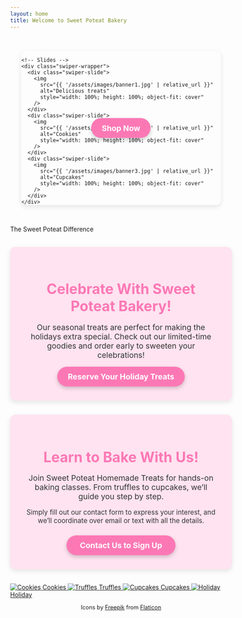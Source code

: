 ```yaml
---
layout: home
title: Welcome to Sweet Poteat Bakery
---
```


<!-- Carousel with Shop Now Button -->

<link
  rel="stylesheet"
  href="https://cdn.jsdelivr.net/npm/swiper@11/swiper-bundle.min.css"
/>

<div style="padding: 2rem 0;">
  <div
    class="swiper-container"
    style="
      max-width: 900px;
      width: 90%;
      height: 350px;
      margin: 0 auto;
      position: relative;
      border-radius: 12px;
      overflow: hidden;
      box-shadow: 0 4px 12px rgba(0, 0, 0, 0.1);
    "
  >
    <!-- Centered Shop Now Button -->
    <a
      href="{{ '/all/' | relative_url }}"
      style="
        position: absolute;
        top: 50%;
        left: 50%;
        transform: translate(-50%, -50%);
        z-index: 10;
        background-color: #fc78b5;
        color: white;
        padding: 12px 24px;
        border-radius: 999px;
        font-weight: bold;
        font-size: 1.1rem;
        text-decoration: none;
        box-shadow: 0 4px 10px rgba(0, 0, 0, 0.2);
        transition: background-color 0.3s ease;
      "
      onmouseover="this.style.backgroundColor='#ffc4ea'"
      onmouseout="this.style.backgroundColor='#fc78b5'"
    >
      Shop Now
    </a>

    <!-- Slides -->
    <div class="swiper-wrapper">
      <div class="swiper-slide">
        <img
          src="{{ '/assets/images/banner1.jpg' | relative_url }}"
          alt="Delicious treats"
          style="width: 100%; height: 100%; object-fit: cover"
        />
      </div>
      <div class="swiper-slide">
        <img
          src="{{ '/assets/images/banner2.jpg' | relative_url }}"
          alt="Cookies"
          style="width: 100%; height: 100%; object-fit: cover"
        />
      </div>
      <div class="swiper-slide">
        <img
          src="{{ '/assets/images/banner3.jpg' | relative_url }}"
          alt="Cupcakes"
          style="width: 100%; height: 100%; object-fit: cover"
        />
      </div>
    </div>

    <!-- Pagination -->
    <div class="swiper-pagination"></div>
  </div>
</div>

<!-- Swiper JS -->
<script src="https://cdn.jsdelivr.net/npm/swiper@11/swiper-bundle.min.js"></script>

<!-- Swiper Initialization -->
<script>
  var swiper = new Swiper(".swiper-container", {
    loop: true,
    slidesPerView: 1,
    autoplay: {
      delay: 4000,
      disableOnInteraction: false,
    },
    pagination: {
      el: ".swiper-pagination",
      clickable: true,
    },
  });
</script>

<!-- Ribbon with slogan -->
<div class="slogan-ribbon">
  <p>The Sweet Poteat Difference</p>
</div>

<!-- Holiday Specials Banner -->
<div style="background: #ffe3f0; border-radius: 12px; margin: 2rem auto; max-width: 900px; padding: 2rem; text-align: center; box-shadow: 0 4px 12px rgba(0,0,0,0.1);">
  <h2 style="color: #fc78b5; font-size: 2rem; margin-bottom: 0.5rem;">Celebrate With Sweet Poteat Bakery!</h2>
  <p style="color: #333; font-size: 1.1rem; margin-bottom: 1rem;">
    Our seasonal treats are perfect for making the holidays extra special. Check out our limited-time goodies and order early to sweeten your celebrations!
  </p>
  <a href="{{ '/holiday/' | relative_url }}" style="display:inline-block; background-color: #fc78b5; color: #fff; padding: 12px 24px; border-radius: 999px; font-weight: bold; font-size: 1.1rem; text-decoration: none; box-shadow: 0 4px 10px rgba(0,0,0,0.2); transition: background-color 0.3s ease; min-width: 200px;"
     onmouseover="this.style.backgroundColor='#ffc4ea'" 
     onmouseout="this.style.backgroundColor='#fc78b5'">
    Reserve Your Holiday Treats
  </a>
</div>

<!-- Baking Classes Banner -->
<div style="background: #ffe3f0; border-radius: 12px; margin: 2rem auto; max-width: 900px; padding: 2rem; text-align: center; box-shadow: 0 4px 12px rgba(0,0,0,0.1);">
  <h2 style="color: #fc78b5; font-size: 2rem; margin-bottom: 0.5rem;">Learn to Bake With Us!</h2>
  <p style="color: #333; font-size: 1.1rem; margin-bottom: 1rem;">
    Join Sweet Poteat Homemade Treats for hands-on baking classes. From truffles to cupcakes, we’ll guide you step by step.
  </p>
  <p style="color: #333; font-size: 0.95rem; margin-bottom: 1.5rem;">
    Simply fill out our contact form to express your interest, and we’ll coordinate over email or text with all the details.
  </p>
  <a href="{{ '/contact/' | relative_url }}" style="display:inline-block; background-color: #fc78b5; color: #fff; padding: 12px 24px; border-radius: 999px; font-weight: bold; font-size: 1.1rem; text-decoration: none; box-shadow: 0 4px 10px rgba(0,0,0,0.2); transition: background-color 0.3s ease; min-width: 200px;" 
     onmouseover="this.style.backgroundColor='#ffc4ea'" 
     onmouseout="this.style.backgroundColor='#fc78b5'">
    Contact Us to Sign Up
  </a>
</div>

<!-- Grid of item categories -->
<div class="category-grid">
  <a href="{{ '/cookies/' | relative_url }}" class="category-card">
    <img src="{{ '/assets/images/icons/cookie.png' | relative_url }}" alt="Cookies" />
    <span>Cookies</span>
  </a>
  <a href="{{ '/truffles/' | relative_url }}" class="category-card">
    <img src="{{ '/assets/images/icons/truffle.png' | relative_url }}" alt="Truffles" />
    <span>Truffles</span>
  </a>
  <a href="{{ '/cupcakes/' | relative_url }}" class="category-card">
    <img src="{{ '/assets/images/icons/cupcake.png' | relative_url }}" alt="Cupcakes" />
    <span>Cupcakes</span>
  </a>
  <a href="{{ '/holiday/' | relative_url }}" class="category-card">
    <img src="{{ '/assets/images/icons/holiday.png' | relative_url }}" alt="Holiday" />
    <span>Holiday</span>
  </a>
</div>

<footer>
  <p style="font-size: 0.8rem; text-align: center;">
    Icons by <a href="https://www.flaticon.com/authors/freepik" target="_blank" rel="noopener">Freepik</a> from <a href="https://www.flaticon.com/" target="_blank" rel="noopener">Flaticon</a>
  </p>
</footer>
